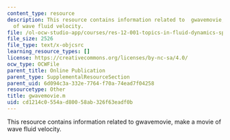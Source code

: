 ```yaml
---
content_type: resource
description: This resource contains information related to  gwavemovie, make a movie
  of wave fluid velocity.
file: /ol-ocw-studio-app/courses/res-12-001-topics-in-fluid-dynamics-spring-2010/cd1214c0554ad80058ab326f63eadf0b_gwavemovie.m
file_size: 2526
file_type: text/x-objcsrc
learning_resource_types: []
license: https://creativecommons.org/licenses/by-nc-sa/4.0/
ocw_type: OCWFile
parent_title: Online Publication
parent_type: SupplementalResourceSection
parent_uid: 6d094c3a-332e-7764-f70a-74ead7f04258
resourcetype: Other
title: gwavemovie.m
uid: cd1214c0-554a-d800-58ab-326f63eadf0b
---
```

This resource contains information related to  gwavemovie, make a movie of wave fluid velocity.